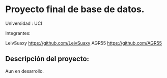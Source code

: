 # Proyecto final de base de datos.

Universidad : UCI

Integrantes:

LeivSuaxy
https://github.com/LeivSuaxy
AGR55
https://github.com/AGR55

## Descripción del proyecto:

 Aun en desarrollo.
